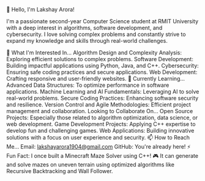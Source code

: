 👋 Hello, I'm Lakshay Arora!

I'm a passionate second-year Computer Science student at RMIT University with a deep interest in algorithms, software development, and cybersecurity. I love solving complex problems and constantly strive to expand my knowledge and skills through real-world challenges.

👀 What I'm Interested In...
Algorithm Design and Complexity Analysis: Exploring efficient solutions to complex problems.
Software Development: Building impactful applications using Python, Java, and C++.
Cybersecurity: Ensuring safe coding practices and secure applications.
Web Development: Crafting responsive and user-friendly websites.
🌱 Currently Learning...
Advanced Data Structures: To optimize performance in software applications.
Machine Learning and AI Fundamentals: Leveraging AI to solve real-world problems.
Secure Coding Practices: Enhancing software security and resilience.
Version Control and Agile Methodologies: Efficient project management and collaboration.
Looking to Collaborate On...
Open Source Projects: Especially those related to algorithm optimization, data science, or web development.
Game Development Projects: Applying C++ expertise to develop fun and challenging games.
Web Applications: Building innovative solutions with a focus on user experience and security.
📫 How to Reach Me...
Email: lakshayarora1904@gmail.com
GitHub: You're already here!
⚡ Fun Fact:
I once built a Minecraft Maze Solver using C++! 🎮 It can generate and solve mazes on uneven terrain using optimized algorithms like Recursive Backtracking and Wall Follower.
